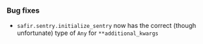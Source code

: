 ### Bug fixes

- `safir.sentry.initialize_sentry` now has the correct (though unfortunate) type of `Any` for `**additional_kwargs`
